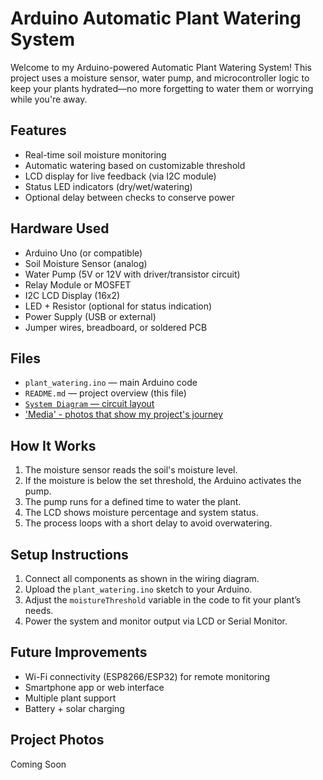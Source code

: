 # Arduino Automatic Plant Watering System

Welcome to my Arduino-powered Automatic Plant Watering System! This project uses a moisture sensor, water pump, and microcontroller logic to keep your plants hydrated—no more forgetting to water them or worrying while you're away.

## Features

- Real-time soil moisture monitoring
- Automatic watering based on customizable threshold
- LCD display for live feedback (via I2C module)
- Status LED indicators (dry/wet/watering)
- Optional delay between checks to conserve power

## Hardware Used

- Arduino Uno (or compatible)
- Soil Moisture Sensor (analog)
- Water Pump (5V or 12V with driver/transistor circuit)
- Relay Module or MOSFET
- I2C LCD Display (16x2)
- LED + Resistor (optional for status indication)
- Power Supply (USB or external)
- Jumper wires, breadboard, or soldered PCB

## Files

- `plant_watering.ino` — main Arduino code
- `README.md` — project overview (this file)
- [`System Diagram` — circuit layout](./System%20Diagram)
- ['Media' - photos that show my project's journey](./Media/)

## How It Works

1. The moisture sensor reads the soil's moisture level.
2. If the moisture is below the set threshold, the Arduino activates the pump.
3. The pump runs for a defined time to water the plant.
4. The LCD shows moisture percentage and system status.
5. The process loops with a short delay to avoid overwatering.

## Setup Instructions

1. Connect all components as shown in the wiring diagram.
2. Upload the `plant_watering.ino` sketch to your Arduino.
3. Adjust the `moistureThreshold` variable in the code to fit your plant’s needs.
4. Power the system and monitor output via LCD or Serial Monitor.

## Future Improvements

- Wi-Fi connectivity (ESP8266/ESP32) for remote monitoring
- Smartphone app or web interface
- Multiple plant support
- Battery + solar charging

## Project Photos

Coming Soon
